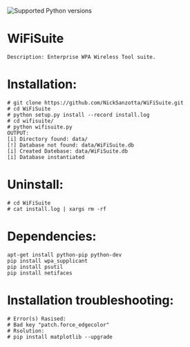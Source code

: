 ![Supported Python versions](https://img.shields.io/badge/python-2.7-blue.svg)
# WiFiSuite     
    Description: Enterprise WPA Wireless Tool suite.
    
# Installation:
    # git clone https://github.com/NickSanzotta/WiFiSuite.git
    # cd WiFiSuite
    # python setup.py install --record install.log
    # cd wifisuite/
    # python wifisuite.py
    OUTPUT:
	[i] Directory found: data/
 	[!] Database not found: data/WiFiSuite.db
 	[i] Created Datebase: data/WiFiSuite.db
 	[i] Database instantiated

# Uninstall:
    # cd WiFiSuite
    # cat install.log | xargs rm -rf

# Dependencies:
    apt-get install python-pip python-dev
    pip install wpa_supplicant
    pip install psutil
    pip install netifaces
    
# Installation troubleshooting:
    # Error(s) Rasised: 
    # Bad key "patch.force_edgecolor"
    # Rsolution:
    # pip install matplotlib --upgrade

 


    

 
